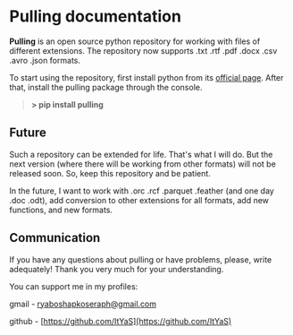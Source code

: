 # Pulling documentation
**Pulling** is an open source python repository for working with files of different extensions. 
The repository now supports .txt .rtf .pdf .docx .csv .avro .json formats.

To start using the repository, first install python from its [official page](https://www.python.org/downloads/). 
After that, install the pulling package through the console.

> **> pip install pulling**

## Future
Such a repository can be extended for life. That's what I will do. 
But the next version (where there will be working from other formats) will not be released soon. 
So, keep this repository and be patient.

In the future, I want to work with .orc .rcf .parquet .feather (and one day .doc .odt), add conversion to other extensions for all formats, add new functions, and new formats.

## Communication
If you have any questions about pulling or have problems, please, write adequately! Thank you very much for your understanding.

You can support me in my profiles:

gmail - ryaboshapkoseraph@gmail.com

github - [https://github.com/ItYaS](https://github.com/ItYaS)